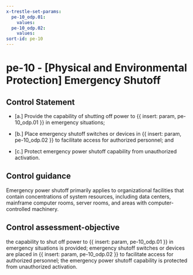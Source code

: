 ```yaml
---
x-trestle-set-params:
  pe-10_odp.01:
    values:
  pe-10_odp.02:
    values:
sort-id: pe-10
---
```


# pe-10 - \[Physical and Environmental Protection\] Emergency Shutoff

## Control Statement

- \[a.\] Provide the capability of shutting off power to {{ insert: param, pe-10_odp.01 }} in emergency situations;

- \[b.\] Place emergency shutoff switches or devices in {{ insert: param, pe-10_odp.02 }} to facilitate access for authorized personnel; and

- \[c.\] Protect emergency power shutoff capability from unauthorized activation.

## Control guidance

Emergency power shutoff primarily applies to organizational facilities that contain concentrations of system resources, including data centers, mainframe computer rooms, server rooms, and areas with computer-controlled machinery.

## Control assessment-objective

the capability to shut off power to {{ insert: param, pe-10_odp.01 }} in emergency situations is provided;
emergency shutoff switches or devices are placed in {{ insert: param, pe-10_odp.02 }} to facilitate access for authorized personnel;
the emergency power shutoff capability is protected from unauthorized activation.
